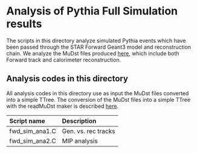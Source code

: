 # Analysis of Pythia Full Simulation results
The scripts in this directory analyze simulated Pythia events which have been passed through the STAR Forward Geant3 model and reconstruction chain. We analyze the MuDst files produced [here](https://github.com/jdbrice/star-sw-1/wiki/Pythia-&-Simulation-samples-and-Productions), which include both Forward track and calorimeter reconstruction.

Analysis codes in this directory
--------------------------------
All analysis codes in this directory use as input the MuDst files converted into a simple TTree. The conversion of the MuDst files into a simple TTree with the readMuDst maker is described [here](/star-analysis/tree/main?tab=readme-ov-file#making-a-simple-root-file-for-analysis).

|Script name    | Description       |
|:--------------|:------------------|
|fwd_sim_ana1.C |Gen. vs. rec tracks|
|fwd_sim_ana2.C |MIP analysis       |


